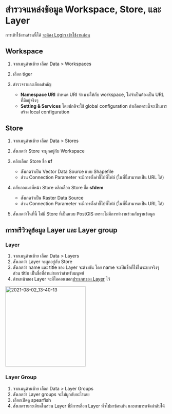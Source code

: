 
# สำรวจแหล่งข้อมูล Workspace, Store, และ Layer

การเข้าใช้งานส่วนนี้ได้ [จะต้อง Login เข้าใช้งานก่อน](login-admin-firsttime.md)

## Workspace

1. จากเมนูด้านซ้าย เลือก Data > Workspaces
2. เลือก tiger
3. สำรวจรายละเอียดสำคัญ

    - **Namespace URI** กำหนด URI จำเพาะให้กับ workspace, ไม่จำเป็นต้องเป็น URL ที่มีอยู่จริงๆ
    - **Setting & Services** โดยปกติจะใช้ global configuration ถ้าเลือกตรงนี้จะเป็นการสร้าง local configuration

## Store 

1. จากเมนูด้านซ้าย เลือก Data > Stores
2. สังเกตว่า Store จะผูกอยู่กับ Workspace
3. คลิกเลือก Store ชื่อ **sf**

    - สังเกตว่าเป็น Vector Data Source แบบ Shapefile
    - ส่วน Connection Parameter จะมีการตั้งค่าชี้ไปที่ไฟล์ (ในที่นี้สามารถเป็น URL ได้)


3. กลับออกมาที่หน้า Store คลิกเลือก Store ชื่อ **sfdem**

    - สังเกตว่าเป็น Raster Data Source
    - ส่วน Connection Parameter จะมีการตั้งค่าชี้ไปที่ไฟล์ (ในที่นี้สามารถเป็น URL ได้)

4. สังเกตว่าในที่นี้ ไม่มี Store ที่เป็นแบบ PostGIS เพราะไม่มีการทำงานร่วมกับฐานข้อมูล

## การพรีวิวดูข้อมูล Layer และ Layer group

### Layer

1. จากเมนูด้านซ้าย เลือก Data > Layers
2. สังเกตว่า Layer จะผูกอยู่กับ Store
3. สังเกตว่า name และ title ของ Layer จะต่างกัน โดย name จะเป็นชื่อที่ใช้ในระบบจริงๆ ส่วน title เป็นชื่อที่อ่านง่ายกว่าสำหรับมนุษย์
4. ด้านหน้าของ Layer จะมีไอคอนบอก[ประเภทของ Layer](https://docs.geoserver.org/latest/en/user/data/webadmin/layers.html#layer-types) ไว้ 

<img width="250" alt="2021-08-02_13-40-13" src="https://user-images.githubusercontent.com/85179/127815360-1e242408-b10c-494b-b9b7-ec42c609be64.png">



### Layer Group

1. จากเมนูด้านซ้าย เลือก Data > Layer Groups
2. สังเกตว่า Layer groups จะไม่ผูกกับอะไรเลย
3. เลือกเปิดดู spearfish
4. สังเกตรายละเอียดในส่วน Layer ที่มีการเลือก Layer ทั่วไปมาซ้อนกัน และสามารถจัดลำดับได้